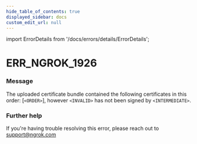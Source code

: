 ```yaml
---
hide_table_of_contents: true
displayed_sidebar: docs
custom_edit_url: null
---
```


import ErrorDetails from '/docs/errors/details/ErrorDetails';

# ERR_NGROK_1926

### Message
The uploaded certificate bundle contained the following certificates in this order: [`<ORDER>`], however `<INVALID>` has not been signed by `<INTERMEDIATE>`.

### Further help
If you're having trouble resolving this error, please reach out to [support@ngrok.com](mailto:support@ngrok.com?subject=Help%20with%20ERR_NGROK_1926)

<ErrorDetails error='err_ngrok_1926' />
